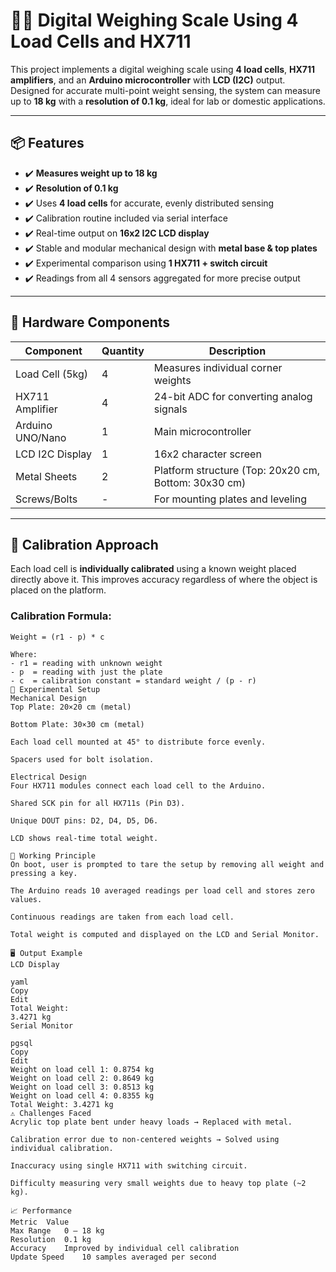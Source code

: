 # 🏋️‍♀️ Digital Weighing Scale Using 4 Load Cells and HX711

This project implements a digital weighing scale using **4 load cells**, **HX711 amplifiers**, and an **Arduino microcontroller** with **LCD (I2C)** output. Designed for accurate multi-point weight sensing, the system can measure up to **18 kg** with a **resolution of 0.1 kg**, ideal for lab or domestic applications.

---

## 📦 Features

- ✔️ **Measures weight up to 18 kg**  
- ✔️ **Resolution of 0.1 kg**
- ✔️ Uses **4 load cells** for accurate, evenly distributed sensing
- ✔️ Calibration routine included via serial interface
- ✔️ Real-time output on **16x2 I2C LCD display**
- ✔️ Stable and modular mechanical design with **metal base & top plates**
- ✔️ Experimental comparison using **1 HX711 + switch circuit**
- ✔️ Readings from all 4 sensors aggregated for more precise output

---

## 🧰 Hardware Components

| Component         | Quantity | Description                                  |
|------------------|----------|----------------------------------------------|
| Load Cell (5kg)  | 4        | Measures individual corner weights           |
| HX711 Amplifier  | 4        | 24-bit ADC for converting analog signals     |
| Arduino UNO/Nano | 1        | Main microcontroller                         |
| LCD I2C Display  | 1        | 16x2 character screen                         |
| Metal Sheets     | 2        | Platform structure (Top: 20x20 cm, Bottom: 30x30 cm) |
| Screws/Bolts     | -        | For mounting plates and leveling             |

---


## 🧠 Calibration Approach

Each load cell is **individually calibrated** using a known weight placed directly above it. This improves accuracy regardless of where the object is placed on the platform.

### Calibration Formula:
```text
Weight = (r1 - p) * c

Where:
- r1 = reading with unknown weight
- p  = reading with just the plate
- c  = calibration constant = standard weight / (p - r)
🧪 Experimental Setup
Mechanical Design
Top Plate: 20×20 cm (metal)

Bottom Plate: 30×30 cm (metal)

Each load cell mounted at 45° to distribute force evenly.

Spacers used for bolt isolation.

Electrical Design
Four HX711 modules connect each load cell to the Arduino.

Shared SCK pin for all HX711s (Pin D3).

Unique DOUT pins: D2, D4, D5, D6.

LCD shows real-time total weight.

🔄 Working Principle
On boot, user is prompted to tare the setup by removing all weight and pressing a key.

The Arduino reads 10 averaged readings per load cell and stores zero values.

Continuous readings are taken from each load cell.

Total weight is computed and displayed on the LCD and Serial Monitor.

🖥️ Output Example
LCD Display

yaml
Copy
Edit
Total Weight:
3.4271 kg
Serial Monitor

pgsql
Copy
Edit
Weight on load cell 1: 0.8754 kg
Weight on load cell 2: 0.8649 kg
Weight on load cell 3: 0.8513 kg
Weight on load cell 4: 0.8355 kg
Total Weight: 3.4271 kg
⚠️ Challenges Faced
Acrylic top plate bent under heavy loads → Replaced with metal.

Calibration error due to non-centered weights → Solved using individual calibration.

Inaccuracy using single HX711 with switching circuit.

Difficulty measuring very small weights due to heavy top plate (~2 kg).

📈 Performance
Metric	Value
Max Range	0 – 18 kg
Resolution	0.1 kg
Accuracy	Improved by individual cell calibration
Update Speed	10 samples averaged per second
